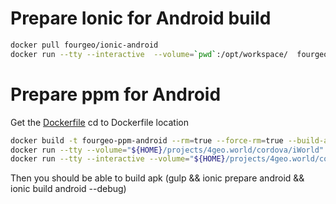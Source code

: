 # Prepare Ionic for Android build
```bash
docker pull fourgeo/ionic-android
docker run --tty --interactive  --volume=`pwd`:/opt/workspace/  fourgeo/ionic-android /bin/bash
```
# Prepare ppm for Android
Get the [Dockerfile](https://raw.githubusercontent.com/c0d3r85/dockerfiles/master/ppm-prepare-android/Dockerfile)
cd to Dockerfile location
```bash
docker build -t fourgeo-ppm-android --rm=true --force-rm=true --build-arg uid=`id -u` --build-arg gid=`id -g` .
docker run --tty --volume="${HOME}/projects/4geo.world/cordova/iWorld":/home/developer/project fourgeo-ppm-android
docker run --tty --interactive --volume="${HOME}/projects/4geo.world/cordova/iWorld":/home/developer/project fourgeo-ppm-android /bin/bash
```
Then you should be able to build apk (gulp && ionic prepare android && ionic build android --debug)
